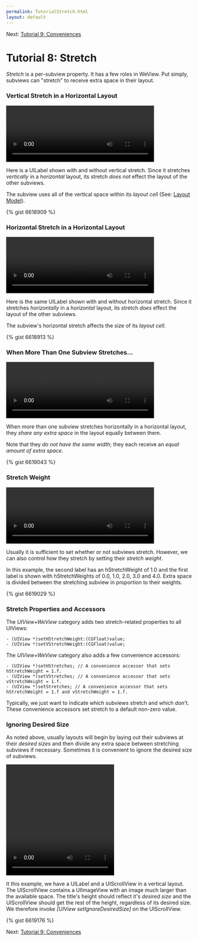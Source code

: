 ```yaml
---
permalink: TutorialStretch.html
layout: default
---
```


Next\: [Tutorial 9: Conveniences](TutorialConvenience.html)

Tutorial 8: Stretch
==

<!-- TEMPLATE START -->

_Stretch_ is a per-subview property. It has a few roles in WeView.  Put simply, subviews can "stretch" to receive extra space in their layout.


### Vertical Stretch in a Horizontal Layout

<video WIDTH="400" HEIGHT="152" AUTOPLAY="true" controls="true" LOOP="true" class="embedded_video" >
    <source src="videos/video-9ABCF1F2-A327-4C9A-A13E-25EC9E666F1F-14185-0006A073D25D55DE.mp4" type="video/mp4" />
    <source src="videos/video-9ABCF1F2-A327-4C9A-A13E-25EC9E666F1F-14185-0006A073D25D55DE.webm" type="video/webm" />
</video>

Here is a UILabel shown with and without vertical stretch.  Since it stretches _vertically_ in a _horizontal_ layout, its stretch _does not_ effect the layout of the other subviews.  

The subview uses all of the vertical space within its _layout cell_ (See: [Layout Model](TutorialLayoutModel.html)).

{% gist 6618909 %}


### Horizontal Stretch in a Horizontal Layout

<video WIDTH="400" HEIGHT="152" AUTOPLAY="true" controls="true" LOOP="true" class="embedded_video" >
    <source src="videos/video-A5C00D90-5687-4FCC-B1A8-8B67F1E6D742-14185-0006A0767357299A.mp4" type="video/mp4" />
    <source src="videos/video-A5C00D90-5687-4FCC-B1A8-8B67F1E6D742-14185-0006A0767357299A.webm" type="video/webm" />
</video>

Here is the same UILabel shown with and without horizontal stretch.  Since it stretches _horizontally_ in a _horizontal_ layout, its stretch _does_ effect the layout of the other subviews.

The subview's horizontal stretch affects the size of its _layout cell_.

{% gist 6618913 %}


### When More Than One Subview Stretches...

<video WIDTH="400" HEIGHT="152" AUTOPLAY="true" controls="true" LOOP="true" class="embedded_video" >
    <source src="videos/video-308F14F1-4EED-4322-A938-5438B0214F0E-14185-0006A0C8DDA3AB6E.mp4" type="video/mp4" />
    <source src="videos/video-308F14F1-4EED-4322-A938-5438B0214F0E-14185-0006A0C8DDA3AB6E.webm" type="video/webm" />
</video>

When more than one subview stretches horizontally in a horizontal layout, they _share any extra space_ in the layout equally between them.

Note that they _do not have the same width_; they each receive an _equal amount of extra space_.

{% gist 6619043 %}


### Stretch Weight

<video WIDTH="400" HEIGHT="152" AUTOPLAY="true" controls="true" LOOP="true" class="embedded_video" >
    <source src="videos/video-D48DFCA9-6095-42CD-81AA-77CDF1D053C1-14185-0006A1A248E1701E.mp4" type="video/mp4" />
    <source src="videos/video-D48DFCA9-6095-42CD-81AA-77CDF1D053C1-14185-0006A1A248E1701E.webm" type="video/webm" />
</video>

Usually it is sufficient to set whether or not subviews stretch.  However, we can also control how they stretch by setting their _stretch weight_.  

In this example, the second label has an hStretchWeight of 1.0 and the first label is shown with hStretchWeights of 0.0, 1.0, 2.0, 3.0 and 4.0.  Extra space is divided between the stretching subview in proportion to their weights.

{% gist 6619029 %}


### Stretch Properties and Accessors

The _UIView+WeView_ category adds two stretch-related properties to all UIViews:

	- (UIView *)setHStretchWeight:(CGFloat)value;
	- (UIView *)setVStretchWeight:(CGFloat)value;

The _UIView+WeView_ category also adds a few convenience accessors:

	- (UIView *)setHStretches; // A convenience accessor that sets hStretchWeight = 1.f.
	- (UIView *)setVStretches; // A convenience accessor that sets vStretchWeight = 1.f.
	- (UIView *)setStretches; // A convenience accessor that sets hStretchWeight = 1.f and vStretchWeight = 1.f.

Typically, we just want to indicate which subviews stretch and which don't.  These convenience accessors set stretch to a default non-zero value.

### Ignoring Desired Size

As noted above, usually layouts will begin by laying out their subviews at their _desired sizes_ and then divide any extra space between stretching subviews if necessary.  Sometimes it is convenient to ignore the desired size of subviews.

<video WIDTH="292" HEIGHT="300" AUTOPLAY="true" controls="true" LOOP="true" class="embedded_video" >
    <source src="videos/video-B0203939-DBF5-4EDA-9DC3-D76E58FD7522-19015-0006A36CDD754484.mp4" type="video/mp4" />
    <source src="videos/video-B0203939-DBF5-4EDA-9DC3-D76E58FD7522-19015-0006A36CDD754484.webm" type="video/webm" />
</video>

It this example, we have a UILabel and a UIScrollView in a vertical layout.  The UIScrollView contains a UIImageView with an image much larger than the available space. The title's height should reflect it's _desired size_ and the UIScrollView should get the rest of the height, regardless of its desired size.  We therefore invoke _\[UIView setIgnoreDesiredSize\]_ on the UIScrollView.

{% gist 6619176 %}


<!-- TEMPLATE END -->

Next\: [Tutorial 9: Conveniences](TutorialConvenience.html)